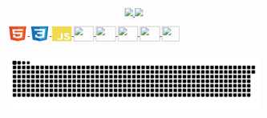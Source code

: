 <div align="center">
  <a href="https://github.com/dudusantosdev">
  <img height="180em" src="https://github-readme-stats.vercel.app/api?username=dudusantosdev&show_icons=true&theme=midnight-purple&include_all_commits=true&count_private=true"/>
  <img height="180em" src="https://github-readme-stats.vercel.app/api/top-langs/?username=dudusantosdev&layout=compact&langs_count=7&theme=midnight-purple"/>
</div>

<div style="display: inline_block"><br>
  <img align="center" height="30" width="40" src="https://raw.githubusercontent.com/devicons/devicon/master/icons/html5/html5-original.svg">
  <img align="center" height="30" width="40" src="https://raw.githubusercontent.com/devicons/devicon/master/icons/css3/css3-original.svg">
  <img align="center" height="30" width="40" src="https://raw.githubusercontent.com/devicons/devicon/master/icons/javascript/javascript-plain.svg">
  <img align="center" height="30" width="40" src="https://cdn.jsdelivr.net/gh/devicons/devicon@latest/icons/typescript/typescript-original.svg" />
  <img align="center" height="30" width="40" src="https://cdn.jsdelivr.net/gh/devicons/devicon@latest/icons/react/react-original.svg" />
  <img align="center" height="30" width="40" src="https://cdn.jsdelivr.net/gh/devicons/devicon@latest/icons/php/php-plain.svg" />
  <img align="center" height="30" width="40" src="https://cdn.jsdelivr.net/gh/devicons/devicon@latest/icons/laravel/laravel-line.svg" />
  <img align="center" height="30" width="35" src="https://cdn.jsdelivr.net/gh/devicons/devicon/icons/bootstrap/bootstrap-plain.svg">
</div>
  
##
  
<div>
  
   ![Snake animation](https://github.com/dudusantosdev/dudusantosdev/blob/output/github-contribution-grid-snake.svg) 
  
</div>
